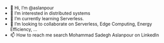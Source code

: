- 👋 Hi, I’m @aslanpour
- 👀 I’m interested in distributed systems
- 🌱 I’m currently learning Serverless.
- 💞️ I’m looking to collaborate on Serverless, Edge Computing, Energy Efficiency, ...
- 📫 How to reach me search Mohammad Sadegh Aslanpour on LinkedIn

<!---
aslanpour/aslanpour is a ✨ special ✨ repository because its `README.md` (this file) appears on your GitHub profile.
You can click the Preview link to take a look at your changes.
--->
